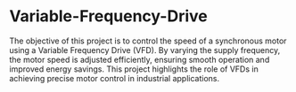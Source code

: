 # Variable-Frequency-Drive
The objective of this project is to control the speed of a synchronous motor using a Variable Frequency Drive (VFD). By varying the supply frequency, the motor speed is adjusted efficiently, ensuring smooth operation and improved energy savings. This project highlights the role of VFDs in achieving precise motor control in industrial applications.
